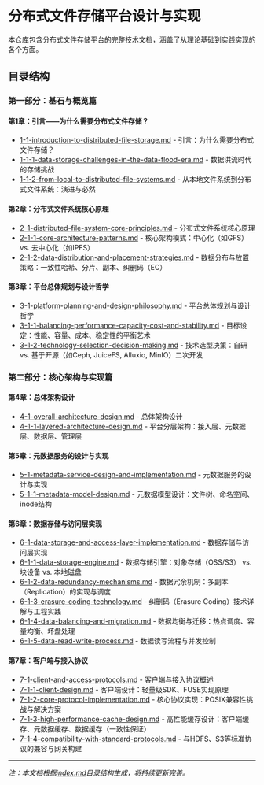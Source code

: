 # 分布式文件存储平台设计与实现

本仓库包含分布式文件存储平台的完整技术文档，涵盖了从理论基础到实践实现的各个方面。

## 目录结构

### 第一部分：基石与概览篇

#### 第1章：引言——为什么需要分布式文件存储？

- [1-1-introduction-to-distributed-file-storage.md](1-1-introduction-to-distributed-file-storage.md) - 引言：为什么需要分布式文件存储？
- [1-1-1-data-storage-challenges-in-the-data-flood-era.md](1-1-1-data-storage-challenges-in-the-data-flood-era.md) - 数据洪流时代的存储挑战
- [1-1-2-from-local-to-distributed-file-systems.md](1-1-2-from-local-to-distributed-file-systems.md) - 从本地文件系统到分布式文件系统：演进与必然

#### 第2章：分布式文件系统核心原理

- [2-1-distributed-file-system-core-principles.md](2-1-distributed-file-system-core-principles.md) - 分布式文件系统核心原理
- [2-1-1-core-architecture-patterns.md](2-1-1-core-architecture-patterns.md) - 核心架构模式：中心化（如GFS） vs. 去中心化（如IPFS）
- [2-1-2-data-distribution-and-placement-strategies.md](2-1-2-data-distribution-and-placement-strategies.md) - 数据分布与放置策略：一致性哈希、分片、副本、纠删码（EC）

#### 第3章：平台总体规划与设计哲学

- [3-1-platform-planning-and-design-philosophy.md](3-1-platform-planning-and-design-philosophy.md) - 平台总体规划与设计哲学
- [3-1-1-balancing-performance-capacity-cost-and-stability.md](3-1-1-balancing-performance-capacity-cost-and-stability.md) - 目标设定：性能、容量、成本、稳定性的平衡艺术
- [3-1-2-technology-selection-decision-making.md](3-1-2-technology-selection-decision-making.md) - 技术选型决策：自研 vs. 基于开源（如Ceph, JuiceFS, Alluxio, MinIO）二次开发

### 第二部分：核心架构与实现篇

#### 第4章：总体架构设计

- [4-1-overall-architecture-design.md](4-1-overall-architecture-design.md) - 总体架构设计
- [4-1-1-layered-architecture-design.md](4-1-1-layered-architecture-design.md) - 平台分层架构：接入层、元数据层、数据层、管理层

#### 第5章：元数据服务的设计与实现

- [5-1-metadata-service-design-and-implementation.md](5-1-metadata-service-design-and-implementation.md) - 元数据服务的设计与实现
- [5-1-1-metadata-model-design.md](5-1-1-metadata-model-design.md) - 元数据模型设计：文件树、命名空间、inode结构

#### 第6章：数据存储与访问层实现

- [6-1-data-storage-and-access-layer-implementation.md](6-1-data-storage-and-access-layer-implementation.md) - 数据存储与访问层实现
- [6-1-1-data-storage-engine.md](6-1-1-data-storage-engine.md) - 数据存储引擎：对象存储（OSS/S3） vs. 块设备 vs. 本地磁盘
- [6-1-2-data-redundancy-mechanisms.md](6-1-2-data-redundancy-mechanisms.md) - 数据冗余机制：多副本（Replication）的实现与调度
- [6-1-3-erasure-coding-technology.md](6-1-3-erasure-coding-technology.md) - 纠删码（Erasure Coding）技术详解与工程实践
- [6-1-4-data-balancing-and-migration.md](6-1-4-data-balancing-and-migration.md) - 数据均衡与迁移：热点调度、容量均衡、坏盘处理
- [6-1-5-data-read-write-process.md](6-1-5-data-read-write-process.md) - 数据读写流程与并发控制

#### 第7章：客户端与接入协议

- [7-1-client-and-access-protocols.md](7-1-client-and-access-protocols.md) - 客户端与接入协议概述
- [7-1-1-client-design.md](7-1-1-client-design.md) - 客户端设计：轻量级SDK、FUSE实现原理
- [7-1-2-core-protocol-implementation.md](7-1-2-core-protocol-implementation.md) - 核心协议实现：POSIX兼容性挑战与解决方案
- [7-1-3-high-performance-cache-design.md](7-1-3-high-performance-cache-design.md) - 高性能缓存设计：客户端缓存、元数据缓存、数据缓存（一致性保证）
- [7-1-4-compatibility-with-standard-protocols.md](7-1-4-compatibility-with-standard-protocols.md) - 与HDFS、S3等标准协议的兼容与网关构建

---
*注：本文档根据[index.md](index.md)目录结构生成，将持续更新完善。*